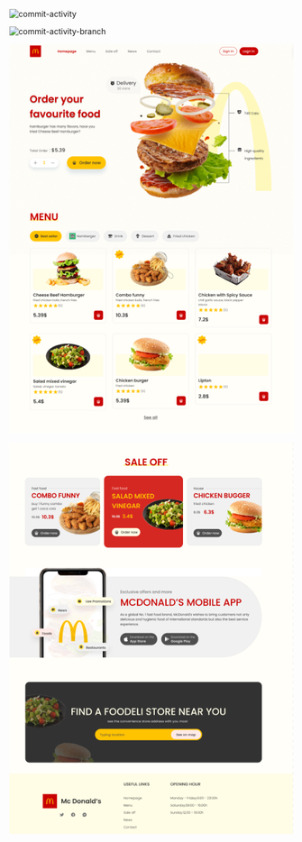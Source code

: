 ![commit-activity](https://img.shields.io/github/commit-activity/w/sorahiatieh/food-Delivery)

![commit-activity-branch](https://img.shields.io/github/commit-activity/t/sorahiatieh/food-Delivery/main)

![final](./assets/img/final.png)

![final](./assets/img/final2.png)


